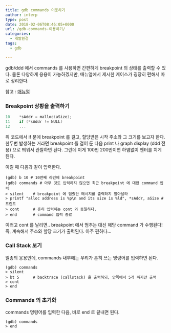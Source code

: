 ```yaml
---
title: gdb commands 이용하기
author: interp
type: post
date: 2018-02-06T08:46:05+0000
url: /gdb-commands-이용하기/
categories:
  - 개발환경
tags:
  - gdb

---
```

gdb/ddd 에서 commands 를 사용하면 간편하게 breakpoint 의 상태를 출력할 수 있다. 물론 다양하게 응용이 가능하겠지만, 매뉴얼에서 제시한 케이스가 굉장히 편해서 따로 정리한다.

참고 : [매뉴얼][1]

### Breakpoint 상황을 출력하기

```cpp
10    *sAddr = malloc(aSize);
11    if (*sAddr != NULL)
12    ...
```

위 코드에서 if 문에 breakpoint 를 걸고, 할당받은 시작 주소와 그 크기를 보고자 한다. 한두번 발생하는 거라면 breakpoint 를 걸어 둔 다음 print 나 graph display (ddd 전용) 으로 띄워서 관찰하면 된다. 그런데 이게 100번 200번이면 하염없이 엔터를 치게 된다.

이럴 때 다음과 같이 입력한다.

```
(gdb) b 10 # 10번째 라인에 breakpoint
(gdb) commands # 아무 것도 입력하지 않으면 최근 breakpoint 에 대한 command 입력
> silent    # breakpoint 에 멈췄단 메시지를 출력하지 말아달라
> printf "alloc address is %p\n and its size is %ld", *sAddr, aSize # 프린트
> cont      # 흔히 입력하는 cont 와 동일하다.
> end       # command 입력 종료
```

이러고 cont 를 날리면.. breakpoint 에서 멈추는 대신 해당 command 가 수행된다! 즉, 계속해서 주소와 할당 크기가 출력된다. 아주 편하다&#8230;

### Call Stack 보기

일종의 응용인데, commands 내부에는 우리가 흔히 쓰는 명령어를 입력하면 된다.

```
(gdb) commands
> silent
> bt 5      # backtrace (callstack) 을 출력하되, 안쪽에서 5개 까지만 출력
> cont
> end
```

### Commands 의 초기화

commands 명령어를 입력한 다음, 바로 end 로 끝내면 된다.

```
(gdb) commands
> end
```

 [1]: http://sourceware.org/gdb/onlinedocs/gdb/Break-Commands.html
